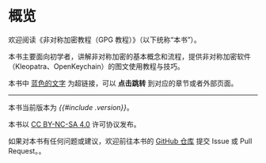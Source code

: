 # 概览

欢迎阅读《非对称加密教程（GPG 教程）》（以下统称“本书”）。

本书主要面向初学者，讲解非对称加密的基本概念和流程，提供非对称加密软件（Kleopatra、OpenKeychain）的图文使用教程与技巧。

本书中 [蓝色的文字](#) 为超链接，可以 **点击跳转** 到对应的章节或者外部页面。

---

本书当前版本为 *{{#include .version}}*。

本书以 [CC BY-NC-SA 4.0](http://creativecommons.org/licenses/by-nc-sa/4.0/) 许可协议发布。

如果对本书有任何问题或建议，欢迎前往本书的 [GitHub 仓库](https://github.com/cyraivndle2/gpg-tutorial/ "点击前往教程 GitHub 仓库") 提交 Issue 或 Pull Request。。